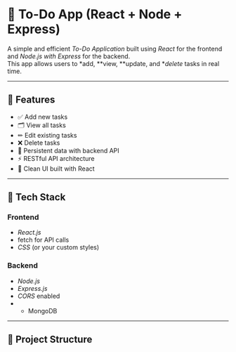 
# 📝 To-Do App (React + Node + Express)

A simple and efficient *To-Do Application* built using *React* for the frontend and *Node.js with Express* for the backend.  
This app allows users to *add, **view, **update, and **delete* tasks in real time.

---

## 🚀 Features

- ✅ Add new tasks  
- 🗂 View all tasks  
- ✏ Edit existing tasks  
- ❌ Delete tasks  
- 🔄 Persistent data with backend API  
- ⚡ RESTful API architecture  
- 🎨 Clean UI built with React

---

## 🧩 Tech Stack

### Frontend
- *React.js*
- fetch for API calls
- *CSS* (or your custom styles)

### Backend
- *Node.js*
- *Express.js*
- *CORS* enabled
- * MongoDB

---

## 📁 Project Structure
